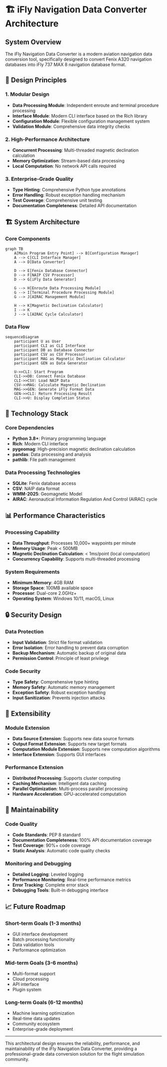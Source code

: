 # 🏗️ iFly Navigation Data Converter Architecture

## System Overview

The iFly Navigation Data Converter is a modern aviation navigation data conversion tool, specifically designed to convert Fenix A320 navigation databases into iFly 737 MAX 8 navigation database format.

## 🎯 Design Principles

### 1. Modular Design
- **Data Processing Module**: Independent enroute and terminal procedure processing
- **Interface Module**: Modern CLI interface based on the Rich library
- **Configuration Module**: Flexible configuration management system
- **Validation Module**: Comprehensive data integrity checks

### 2. High-Performance Architecture
- **Concurrent Processing**: Multi-threaded magnetic declination calculation
- **Memory Optimization**: Stream-based data processing
- **Local Computation**: No network API calls required

### 3. Enterprise-Grade Quality
- **Type Hinting**: Comprehensive Python type annotations
- **Error Handling**: Robust exception handling mechanism
- **Test Coverage**: Comprehensive unit testing
- **Documentation Completeness**: Detailed API documentation

## 🏗️ System Architecture

### Core Components

```mermaid
graph TB
    A[Main Program Entry Point] --> B[Configuration Manager]
    A --> C[CLI Interface Manager]
    A --> D[Data Converter]
    
    D --> E[Fenix Database Connector]
    D --> F[NAIP CSV Processor]
    D --> G[iFly Data Generator]
    
    G --> H[Enroute Data Processing Module]
    G --> I[Terminal Procedure Processing Module]
    G --> J[AIRAC Management Module]
    
    H --> K[Magnetic Declination Calculator]
    I --> K
    J --> L[AIRAC Cycle Calculator]
```

### Data Flow

```mermaid
sequenceDiagram
    participant U as User
    participant CLI as CLI Interface
    participant DB as Database Connector
    participant CSV as CSV Processor
    participant MAG as Magnetic Declination Calculator
    participant GEN as Data Generator
    
    U->>CLI: Start Program
    CLI->>DB: Connect Fenix Database
    CLI->>CSV: Load NAIP Data
    CSV->>MAG: Calculate Magnetic Declination
    MAG->>GEN: Generate iFly Format Data
    GEN->>CLI: Return Processing Result
    CLI->>U: Display Completion Status
```

## 🔧 Technology Stack

### Core Dependencies
- **Python 3.8+**: Primary programming language
- **Rich**: Modern CLI interface
- **pygeomag**: High-precision magnetic declination calculation
- **pandas**: Data processing and analysis
- **pathlib**: File path management

### Data Processing Technologies
- **SQLite**: Fenix database access
- **CSV**: NAIP data format
- **WMM-2025**: Geomagnetic Model
- **AIRAC**: Aeronautical Information Regulation And Control (AIRAC) cycle

## 📊 Performance Characteristics

### Processing Capability
- **Data Throughput**: Processes 10,000+ waypoints per minute
- **Memory Usage**: Peak < 500MB
- **Magnetic Declination Calculation**: < 1ms/point (local computation)
- **Concurrency Capability**: Supports multi-threaded processing

### System Requirements
- **Minimum Memory**: 4GB RAM
- **Storage Space**: 100MB available space
- **Processor**: Dual-core 2.0GHz+
- **Operating System**: Windows 10/11, macOS, Linux

## 🔒 Security Design

### Data Protection
- **Input Validation**: Strict file format validation
- **Error Isolation**: Error handling to prevent data corruption
- **Backup Mechanism**: Automatic backup of original data
- **Permission Control**: Principle of least privilege

### Code Security
- **Type Safety**: Comprehensive type hinting
- **Memory Safety**: Automatic memory management
- **Exception Safety**: Robust exception handling
- **Input Sanitization**: Prevents injection attacks

## 🚀 Extensibility

### Module Extension
- **Data Source Extension**: Supports new data source formats
- **Output Format Extension**: Supports new target formats
- **Computation Module Extension**: Supports new computation algorithms
- **Interface Extension**: Supports GUI interfaces

### Performance Extension
- **Distributed Processing**: Supports cluster computing
- **Caching Mechanism**: Intelligent data caching
- **Parallel Optimization**: Multi-process parallel processing
- **Hardware Acceleration**: GPU-accelerated computation

## 🔄 Maintainability

### Code Quality
- **Code Standards**: PEP 8 standard
- **Documentation Completeness**: 100% API documentation coverage
- **Test Coverage**: 90%+ code coverage
- **Static Analysis**: Automatic code quality checks

### Monitoring and Debugging
- **Detailed Logging**: Leveled logging
- **Performance Monitoring**: Real-time performance metrics
- **Error Tracking**: Complete error stack
- **Debugging Tools**: Built-in debugging interface

## 📈 Future Roadmap

### Short-term Goals (1-3 months)
- GUI interface development
- Batch processing functionality
- Data validation tools
- Performance optimization

### Mid-term Goals (3-6 months)
- Multi-format support
- Cloud processing
- API interface
- Plugin system

### Long-term Goals (6-12 months)
- Machine learning optimization
- Real-time data updates
- Community ecosystem
- Enterprise-grade deployment

---

This architectural design ensures the reliability, performance, and maintainability of the iFly Navigation Data Converter, providing a professional-grade data conversion solution for the flight simulation community.